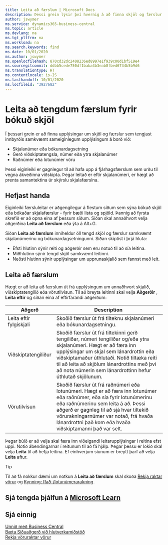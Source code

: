 ```yaml
---
title: Leita að færslum | Microsoft Docs
description: Þessi grein lýsir því hvernig á að finna skjöl og færslur sem tengjast
author: jswymer
ms.service: dynamics365-business-central
ms.topic: article
ms.devlang: na
ms.tgt_pltfrm: na
ms.workload: na
ms.search.keywords: find
ms.date: 10/01/2020
ms.author: jswymer
ms.openlocfilehash: 870cd32dc2408236ed8997e1f939c00d1bf519e4
ms.sourcegitcommit: ddbb5cede750df1baba4b3eab8fbed6744b5b9d6
ms.translationtype: HT
ms.contentlocale: is-IS
ms.lasthandoff: 10/01/2020
ms.locfileid: "3927682"
---
```

# <a name="finding-related-entries-for-posted-documents"></a>Leita að tengdum færslum fyrir bókuð skjöl 

Í þessari grein er að finna upplýsingar um skjöl og færslur sem tengjast innbyrðis samkvæmt sameiginlegum upplýsingum á borð við:

- Skjalanúmer eða bókunardagsetning
- Gerð viðskiptatengsla, númer eða ytra skjalanúmer
- Raðnúmer eða lotunúmer vöru

Þessi eiginleiki er gagnlegur til að hafa upp á fjárhagsfærslum sem urðu til vegna ákveðinna viðskipta. Þegar leitað er eftir skjalanúmeri, er hægt að prenta samantektina úr skýrslu skjalafærslna.

## <a name="get-started"></a>Hefjast handa

Eiginleiki færsluleitar er aðgengilegur á flestum síðum sem sýna bókuð skjöl eða bókaðar skjalafærslur - fyrir bæði lista og spjöld. Þannig að fyrsta skrefið er að opna eina af þessum síðum. Síðan skal annaðhvort velja aðgerðina **Leita að færslum** eða ýta á Alt+G.

Síðan **Leita að færslum** inniheldur öll tengd skjöl og færslur samkvæmt skjalanúmerinu og bókunardagsetningunni. Síðan skiptist í þrjá hluta:

- Efsti hlutinn sýnir reiti og aðgerðir sem eru notuð til að sía leitina.
- Miðhlutinn sýnir tengd skjöl samkvæmt leitinni.
- Neðsti hlutinn sýnir upplýsingar um upprunaskjalið sem fannst með leit.


<!--
 There are two ways to open this page:

- Choose the ![Lightbulb that opens the Tell Me feature](media/ui-search/search_small.png "Tell me what you want to do") icon, enter **Find Entries**, and then choose the related link.

    With this way, the **Find Entries** page might be empty, and you'll have to start searching for entries from scratch.
    
- Open a page that displays posted documents or posted documents entries, either a list or a card. Then, locate and select the **Find Entries** action.

    With this way, the **Find Entries**, page will include all related documents and entries based on the document no. and posting date.


    > [!TIP]
    > If you are on a page that has the **Find Entries** action, press crtl+G to open the **Find Entries** page directly. 
-->

## <a name="search-for-entries"></a>Leita að færslum

Hægt er að leita að færslum út frá upplýsingum um annaðhvort skjalið, viðskiptatengilið eða vörutilvísun. Til að breyta leitinni skal velja **Aðgerðir** , **Leita eftir** og síðan eina af eftirfarandi aðgerðum:

|Aðgerð|Description|
|------|-----------|
|Leita eftir fylgiskjali|Skoðið færslur út frá tilteknu skjalanúmeri eða bókunardagsetningu.|
|Viðskiptatengiliður |Skoðið færslur út frá tiltekinni gerð tengiliðar, númeri tengiliðar og/eða ytra skjalanúmeri. Hægt er að færa inn upplýsingar um skjal sem lánardrottin eða viðskiptamaður úthlutaði. Notið tiltæka reiti til að leita að skjölum lánardrottins með því að nota númerin sem lánardrottinn hefur úthlutað skjölunum.|
|Vörutilvísun|Skoðið færslur út frá raðnúmeri eða lotunúmeri. Hægt er að færa inn lotunúmer eða raðnúmer, eða sía fyrir lotunúmerinu eða raðnúmerinu sem leita á að. Þessi aðgerð er gagnleg til að sjá hvar tiltekið vörurakningarnúmer var notað, frá hvaða lánardrottni það kom eða hvaða viðskiptamanni það var selt.|

Þegar búið er að velja skal færa inn viðeigandi leitarupplýsingar í reitina efst uppi. Notið ábendingarnar í reitunum til að fá hjálp. Þegar þessu er lokið skal velja **Leita** til að hefja leitina. Ef einhverjum síunum er breytt þarf að velja **Leita** aftur.

> [!TIP]
> Til að fá nokkur dæmi um notkun á **Leita að færslum** skal skoða [Rekja raktar vörur](inventory-how-to-trace-item-tracked-items.md) og [Kynning: Rað-/lotunúmerarakning](walkthrough-tracing-serial-lot-numbers.md).

## <a name="see-related-training-at-microsoft-learn"></a>Sjá tengda þjálfun á [Microsoft Learn](/learn/modules/user-interface-dynamics-365-business-central/index)

## <a name="see-also"></a>Sjá einnig

[Unnið með Business Central](ui-work-product.md)  
[Bæta Síðuaðgerð við hlutverkamiðstöð](ui-bookmarks.md)  
[Rekja vöruraktar vörur](inventory-how-to-trace-item-tracked-items.md)  
